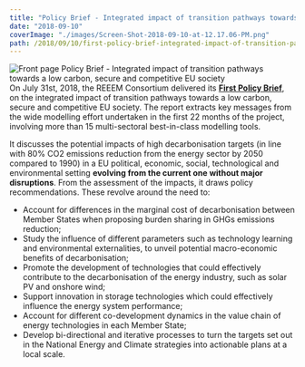 ```yaml
---
title: "Policy Brief - Integrated impact of transition pathways towards a low carbon, secure and competitive EU society"
date: "2018-09-10"
coverImage: "./images/Screen-Shot-2018-09-10-at-12.17.06-PM.png"
path: /2018/09/10/first-policy-brief-integrated-impact-of-transition-pathways-towards-a-low-carbon-secure-and-competitive-eu-society/
---
```


![Front page Policy Brief - Integrated impact of transition pathways towards a low carbon, secure and competitive EU society](./images/Screen-Shot-2018-09-10-at-12.17.06-PM-231x300.png)On July 31st, 2018, the REEEM Consortium delivered its [**First Policy Brief**](../uploads/2018/07/REEEM-D1.3-First-Policy-Brief.pdf), on the integrated impact of transition pathways towards a low carbon, secure and competitive EU society. The report extracts key messages from the wide modelling effort undertaken in the first 22 months of the project, involving more than 15 multi-sectoral best-in-class modelling tools.

It discusses the potential impacts of high decarbonisation targets (in line with 80% CO2 emissions reduction from the energy sector by 2050 compared to 1990) in a EU political, economic, social, technological and environmental setting **evolving from the current one without major disruptions**. From the assessment of the impacts, it draws policy recommendations. These revolve around the need to:

- Account for differences in the marginal cost of decarbonisation between Member States when proposing burden sharing in GHGs emissions reduction;
- Study the influence of different parameters such as technology learning and environmental externalities, to unveil potential macro-economic benefits of decarbonisation;
- Promote the development of technologies that could effectively contribute to the decarbonisation of the energy industry, such as solar PV and onshore wind;
- Support innovation in storage technologies which could effectively influence the energy system performance;
- Account for different co-development dynamics in the value chain of energy technologies in each Member State;
- Develop bi-directional and iterative processes to turn the targets set out in the National Energy and Climate strategies into actionable plans at a local scale.
